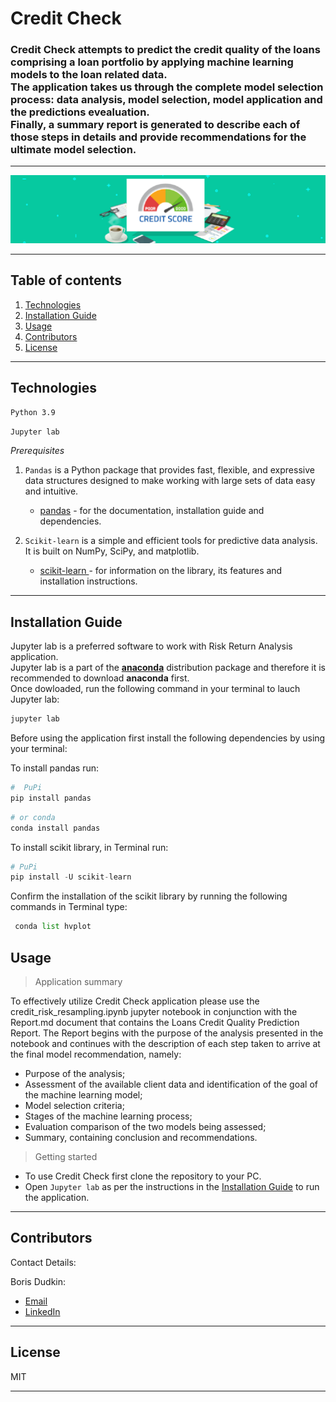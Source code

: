 # Credit Check

### Credit Check attempts to predict the credit quality of the loans comprising a loan portfolio by applying machine learning models to the loan related data.<br/>The application takes us through the complete model selection process: data analysis, model selection, model application and the predictions evealuation.<br/> Finally, a summary report is generated to describe each of those steps in details and provide recommendations for the ultimate model selection.

---

![creit](Images/credit.png)

---

## Table of contents

1. [Technologies](#technologies)
2. [Installation Guide](#installation-guide)
3. [Usage](#usage)
4. [Contributors](#contributors)
5. [License](#license)

---

## Technologies

`Python 3.9`

`Jupyter lab`

_Prerequisites_

1. `Pandas` is a Python package that provides fast, flexible, and expressive data structures designed to make working with large sets of data easy and intuitive.

   - [pandas](https://github.com/pandas-dev/pandas) - for the documentation, installation guide and dependencies.

2. `Scikit-learn` is a simple and efficient tools for predictive data analysis. It is built on NumPy, SciPy, and matplotlib.

   - [scikit-learn ](https://scikit-learn.org/stable/) - for information on the library, its features and installation instructions.<br/>

---

## Installation Guide

Jupyter lab is a preferred software to work with Risk Return Analysis application.<br/> Jupyter lab is a part of the **[anaconda](https://www.anaconda.com/)** distribution package and therefore it is recommended to download **anaconda** first.<br/> Once dowloaded, run the following command in your terminal to lauch Jupyter lab:

```python
jupyter lab
```

Before using the application first install the following dependencies by using your terminal:

To install pandas run:

```python
#  PuPi
pip install pandas
```

```python
# or conda
conda install pandas
```

To install scikit library, in Terminal run:

```python
# PuPi
pip install -U scikit-learn
```

Confirm the installation of the scikit library by running the following commands in Terminal type:

```python
 conda list hvplot
```

## Usage

> Application summary<br/>

To effectively utilize Credit Check application please use the credit_risk_resampling.ipynb jupyter notebook in conjunction with the Report.md document that contains the Loans Credit Quality Prediction Report. The Report begins with the purpose of the analysis presented in the notebook and continues with the description of each step taken to arrive at the final model recommendation, namely:

- Purpose of the analysis;
- Assessment of the available client data and identification of the goal of the machine learning model;
- Model selection criteria;
- Stages of the machine learning process;
- Evaluation comparison of the two models being assessed;
- Summary, containing conclusion and recommendations.

> Getting started<br/>

- To use Credit Check first clone the repository to your PC.<br/>
- Open `Jupyter lab` as per the instructions in the [Installation Guide](#installation-guide) to run the application.<br/>

---

## Contributors

Contact Details:

Boris Dudkin:

- [Email](boris.dudkin@gmail.com)
- [LinkedIn](www.linkedin.com/in/Boris-Dudkin)

---

## License

MIT

---
